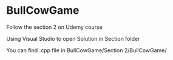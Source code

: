 # BullCowGame
Follow the section 2 on Udemy course

Using Visual Studio to open Solution in Section folder

You can find .cpp file in BullCowGame/Section 2/BullCowGame/

